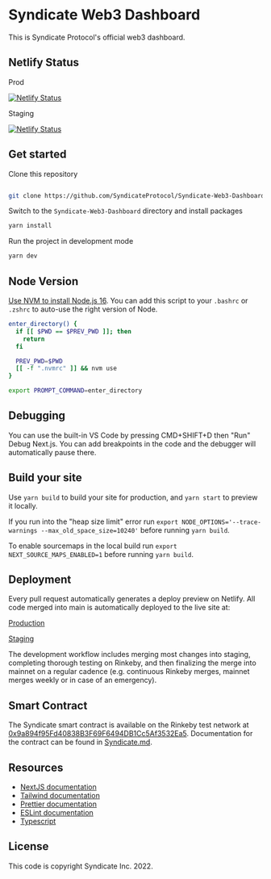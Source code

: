 # Syndicate Web3 Dashboard

This is Syndicate Protocol's official web3 dashboard.

## Netlify Status

Prod

[![Netlify Status](https://api.netlify.com/api/v1/badges/c29f01b4-2e04-4e73-9026-03ed3b4d9355/deploy-status)](https://app.netlify.com/sites/app-syndicate-io/deploys)

Staging

[![Netlify Status](https://api.netlify.com/api/v1/badges/f521541e-bc47-48ea-bfa0-18db794f417f/deploy-status)](https://app.netlify.com/sites/staging-app-syndicate-io/deploys)

## Get started

Clone this repository

```sh

git clone https://github.com/SyndicateProtocol/Syndicate-Web3-Dashboard.git

```

Switch to the `Syndicate-Web3-Dashboard` directory and install packages

```sh
yarn install
```

Run the project in development mode

```sh
yarn dev
```

## Node Version

[Use NVM to install Node.js 16](https://github.com/nvm-sh/nvm). You can add this script to your `.bashrc` or `.zshrc` to auto-use the right version of Node.

```sh
enter_directory() {
  if [[ $PWD == $PREV_PWD ]]; then
    return
  fi

  PREV_PWD=$PWD
  [[ -f ".nvmrc" ]] && nvm use
}

export PROMPT_COMMAND=enter_directory
```

## Debugging

You can use the built-in VS Code by pressing CMD+SHIFT+D then "Run" Debug Next.js. You can add breakpoints in the code and the debugger will automatically pause there.

## Build your site

Use `yarn build` to build your site for production, and `yarn start` to preview it locally.

If you run into the "heap size limit" error run `export NODE_OPTIONS='--trace-warnings --max_old_space_size=10240'` before running `yarn build`.

To enable sourcemaps in the local build run `export NEXT_SOURCE_MAPS_ENABLED=1` before running `yarn build`.

## Deployment

Every pull request automatically generates a deploy preview on Netlify. All code merged into main is automatically deployed to the live site at:

[Production](app.syndicate.io)

[Staging](https://staging.app.syndicate.io/)

The development workflow includes merging most changes into staging, completing thorough testing on Rinkeby, and then finalizing the merge into mainnet on a regular cadence (e.g. continuous Rinkeby merges, mainnet merges weekly or in case of an emergency).

## Smart Contract

The Syndicate smart contract is available on the Rinkeby test network at [0x9a894f95Fd40838B3F69F6494DB1Cc5Af3532Ea5](https://rinkeby.etherscan.io/address/0x9a894f95Fd40838B3F69F6494DB1Cc5Af3532Ea5). Documentation for the contract can be found in [Syndicate.md](https://github.com/SyndicateProtocol/Syndicate-Web3-Dashboard/blob/main/Syndicate.md).

## Resources

- [NextJS documentation](https://nextjs.org/docs)
- [Tailwind documentation](https://tailwindcss.com/docs/what-is-tailwind/)
- [Prettier documentation](https://prettier.io/docs/en/index.html)
- [ESLint documentation](https://eslint.org/docs/user-guide/configuring)
- [Typescript](https://www.typescriptlang.org/docs/)

## License

This code is copyright Syndicate Inc. 2022.
